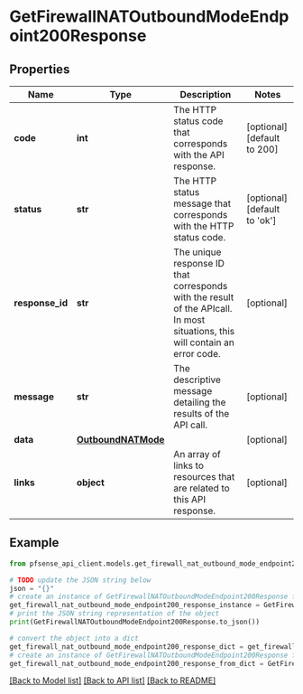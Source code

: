 # GetFirewallNATOutboundModeEndpoint200Response


## Properties

Name | Type | Description | Notes
------------ | ------------- | ------------- | -------------
**code** | **int** | The HTTP status code that corresponds with the API response. | [optional] [default to 200]
**status** | **str** | The HTTP status message that corresponds with the HTTP status code. | [optional] [default to 'ok']
**response_id** | **str** | The unique response ID that corresponds with the result of the APIcall. In most situations, this will contain an error code. | [optional] 
**message** | **str** | The descriptive message detailing the results of the API call. | [optional] 
**data** | [**OutboundNATMode**](OutboundNATMode.md) |  | [optional] 
**links** | **object** | An array of links to resources that are related to this API response. | [optional] 

## Example

```python
from pfsense_api_client.models.get_firewall_nat_outbound_mode_endpoint200_response import GetFirewallNATOutboundModeEndpoint200Response

# TODO update the JSON string below
json = "{}"
# create an instance of GetFirewallNATOutboundModeEndpoint200Response from a JSON string
get_firewall_nat_outbound_mode_endpoint200_response_instance = GetFirewallNATOutboundModeEndpoint200Response.from_json(json)
# print the JSON string representation of the object
print(GetFirewallNATOutboundModeEndpoint200Response.to_json())

# convert the object into a dict
get_firewall_nat_outbound_mode_endpoint200_response_dict = get_firewall_nat_outbound_mode_endpoint200_response_instance.to_dict()
# create an instance of GetFirewallNATOutboundModeEndpoint200Response from a dict
get_firewall_nat_outbound_mode_endpoint200_response_from_dict = GetFirewallNATOutboundModeEndpoint200Response.from_dict(get_firewall_nat_outbound_mode_endpoint200_response_dict)
```
[[Back to Model list]](../README.md#documentation-for-models) [[Back to API list]](../README.md#documentation-for-api-endpoints) [[Back to README]](../README.md)


